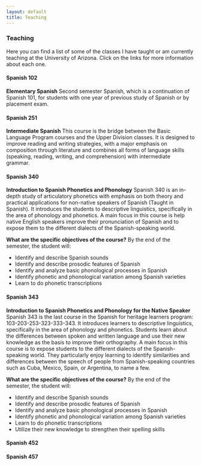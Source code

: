 ```yaml
---
layout: default
title: Teaching
---
```


### Teaching

Here you can find a list of some of the classes I have taught or am currently teaching at the University of Arizona. Click on the links for more information about each one.

#### Spanish 102
<strong>Elementary Spanish</strong>
Second semester Spanish, which is a continuation of Spanish 101, for students with one year of previous study of Spanish or by placement exam.

#### Spanish 251
<strong>Intermediate Spanish</strong>
This course is the bridge between the Basic Language Program courses and the Upper Division classes. It is designed to improve reading and writing strategies, with a major emphasis on composition through literature and combines all forms of language skills (speaking, reading, writing, and comprehension) with intermediate grammar.

#### Spanish 340
<strong>Introduction to Spanish Phonetics and Phonology</strong>
Spanish 340 is an in-depth study of articulatory phonetics with emphasis on both theory and practical applications for non-native speakers of Spanish (Taught in Spanish). It introduces the students to descriptive linguistics, specifically in the area of phonology and phonetics.  A main focus in this course is help native English speakers improve their pronunciation of Spanish and to expose them to the different dialects of the Spanish-speaking world.

<strong>What are the specific objectives of the course?</strong>
By the end of the semester, the student will:

- Identify and describe Spanish sounds
- Identify and describe prosodic features of Spanish
- Identify and analyze basic phonological processes in Spanish
- Identify phonetic and phonological variation among Spanish varieties
- Learn to do phonetic transcriptions


#### Spanish 343
<strong>Introduction to Spanish Phonetics and Phonology for the Native Speaker</strong>
Spanish 343 is the last course in the Spanish for heritage learners program: 103-203-253-323-333-343. It introduces learners to descriptive linguistics, specifically in the area of phonology and phonetics. Students learn about the differences between spoken and written language and use their new knowledge as the basis to improve their orthography. A main focus in this course is to expose students to the different dialects of the Spanish-speaking world. They particularly enjoy learning to identify similarities and differences between the speech of people from Spanish-speaking countries such as Cuba, Mexico, Spain, or Argentina, to name a few.

<strong>What are the specific objectives of the course?</strong>
By the end of the semester, the student will:

- Identify and describe Spanish sounds
- Identify and describe prosodic features of Spanish
- Identify and analyze basic phonological processes in Spanish
- Identify phonetic and phonological variation among Spanish varieties
- Learn to do phonetic transcriptions
- Utilize their new knowledge to strengthen their spelling skills

#### Spanish 452
#### Spanish 457
